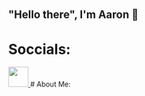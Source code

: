 ## "Hello there", I'm Aaron 👋
# Soccials:
<a href="www.linkedin.com/in/aaron-perkey-8920a61b4">
  <img src="https://cdn-icons-png.flaticon.com/512/174/174857.png" width="40" height="40" />
</a>
# About Me:
